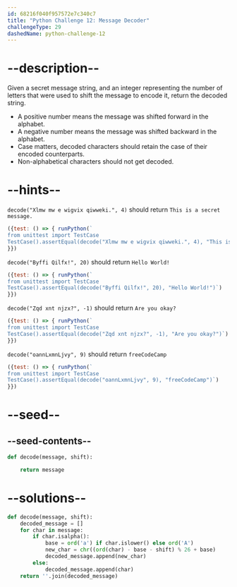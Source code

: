 ```yaml
---
id: 68216f040f957572e7c340c7
title: "Python Challenge 12: Message Decoder"
challengeType: 29
dashedName: python-challenge-12
---
```


# --description--

Given a secret message string, and an integer representing the number of letters that were used to shift the message to encode it, return the decoded string.

- A positive number means the message was shifted forward in the alphabet.
- A negative number means the message was shifted backward in the alphabet.
- Case matters, decoded characters should retain the case of their encoded counterparts.
- Non-alphabetical characters should not get decoded.

# --hints--

`decode("Xlmw mw e wigvix qiwweki.", 4)` should return `This is a secret message.`

```js
({test: () => { runPython(`
from unittest import TestCase
TestCase().assertEqual(decode("Xlmw mw e wigvix qiwweki.", 4), "This is a secret message.")`)
}})
```

`decode("Byffi Qilfx!", 20)` should return `Hello World!`

```js
({test: () => { runPython(`
from unittest import TestCase
TestCase().assertEqual(decode("Byffi Qilfx!", 20), "Hello World!")`)
}})
```

`decode("Zqd xnt njzx?", -1)` should return `Are you okay?`

```js
({test: () => { runPython(`
from unittest import TestCase
TestCase().assertEqual(decode("Zqd xnt njzx?", -1), "Are you okay?")`)
}})
```

`decode("oannLxmnLjvy", 9)` should return `freeCodeCamp`

```js
({test: () => { runPython(`
from unittest import TestCase
TestCase().assertEqual(decode("oannLxmnLjvy", 9), "freeCodeCamp")`)
}})
```

# --seed--

## --seed-contents--

```py
def decode(message, shift):

    return message
```

# --solutions--

```py
def decode(message, shift):
    decoded_message = []
    for char in message:
        if char.isalpha():
            base = ord('a') if char.islower() else ord('A')
            new_char = chr((ord(char) - base - shift) % 26 + base)
            decoded_message.append(new_char)
        else:
            decoded_message.append(char)
    return ''.join(decoded_message)
```
